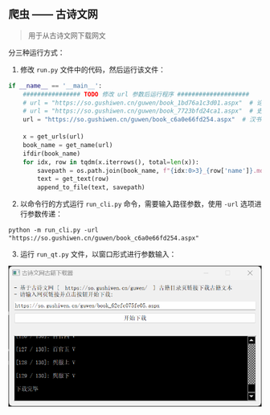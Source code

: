 ## 爬虫 —— 古诗文网

> 用于从古诗文网下载网文

分三种运行方式：

1. 修改 `run.py` 文件中的代码，然后运行该文件：

```python
if __name__ == '__main__':
    ################ TODO 修改 url 参数后运行程序 ####################
    # url = "https://so.gushiwen.cn/guwen/book_1bd76a1c3d01.aspx"  # 论语
    # url = "https://so.gushiwen.cn/guwen/book_7723bfd24ca1.aspx"  # 史记
    url = "https://so.gushiwen.cn/guwen/book_c6a0e66fd254.aspx"  # 汉书

    x = get_urls(url)
    book_name = get_name(url)
    ifdir(book_name)
    for idx, row in tqdm(x.iterrows(), total=len(x)):
        savepath = os.path.join(book_name, f"{idx:0>3}_{row['name']}.md")
        text = get_text(row)
        append_to_file(text, savepath)

```

2. 以命令行的方式运行 `run_cli.py` 命令，需要输入路径参数，使用 `-url` 选项进行参数传递：

```shell
python -m run_cli.py -url "https://so.gushiwen.cn/guwen/book_c6a0e66fd254.aspx"
```

3. 运行 `run_qt.py` 文件，以窗口形式进行参数输入：

![image-20240415114649291](.\images\image-20240415114649291.png)